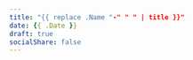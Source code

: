 ```yaml
---
title: "{{ replace .Name "-" " " | title }}"
date: {{ .Date }}
draft: true
socialShare: false
---
```

